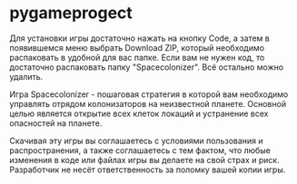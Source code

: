 # pygameprogect

Для установки игры достаточно нажать на кнопку Code, а затем в появившемся меню выбрать Download ZIP, который необходимо распаковать в удобной для вас папке.
Если вам не нужен код, то достаточно распаковать папку "Spacecolonizer". Всё остально можно удалить.

Игра Spacecolonizer - пошаговая стратегия в которой вам необходимо управлять отрядом колонизаторов на неизвестной планете. Основной целью является открытие
всех клеток локаций и устранение всех опасностей на планете.

Скачивая эту игры вы соглашаетесь с условиями пользования и распространения, а также соглашаетесь с тем фактом, что любые изменения в коде или файлах игры
вы делаете на свой страх и риск. Разработчик не несёт ответственность за поломку вашей копии игры.
